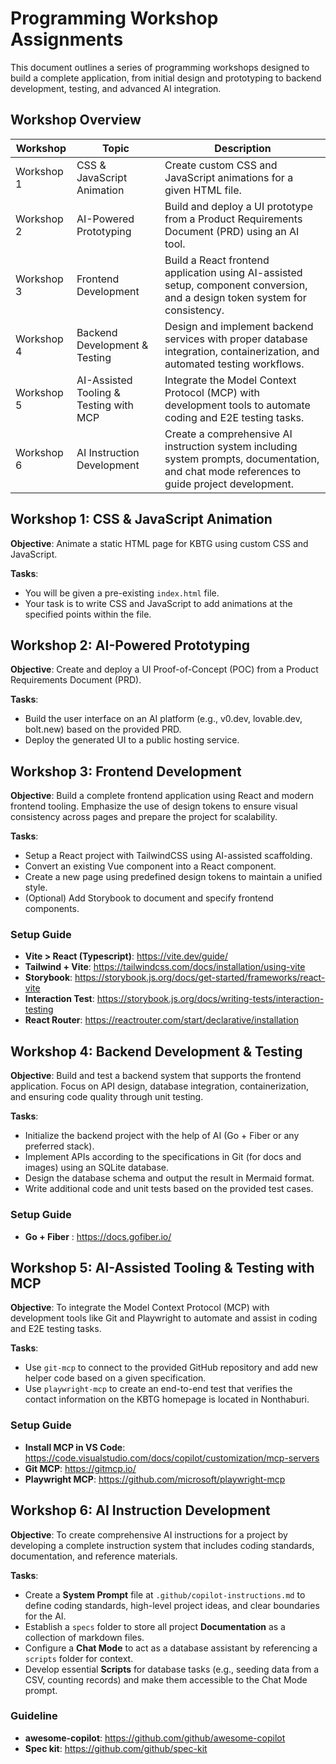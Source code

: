 # Programming Workshop Assignments

This document outlines a series of programming workshops designed to build a complete application, from initial design and prototyping to backend development, testing, and advanced AI integration.

## Workshop Overview

| Workshop | Topic | Description |
|----------|-------|-------------|
| Workshop 1 | CSS & JavaScript Animation | Create custom CSS and JavaScript animations for a given HTML file. |
| Workshop 2 | AI-Powered Prototyping | Build and deploy a UI prototype from a Product Requirements Document (PRD) using an AI tool. |
| Workshop 3 | Frontend Development | Build a React frontend application using AI-assisted setup, component conversion, and a design token system for consistency. |
| Workshop 4 | Backend Development & Testing | Design and implement backend services with proper database integration, containerization, and automated testing workflows. |
| Workshop 5 | AI-Assisted Tooling & Testing with MCP | Integrate the Model Context Protocol (MCP) with development tools to automate coding and E2E testing tasks. |
| Workshop 6 | AI Instruction Development | Create a comprehensive AI instruction system including system prompts, documentation, and chat mode references to guide project development. |

## Workshop 1: CSS & JavaScript Animation

**Objective**: Animate a static HTML page for KBTG using custom CSS and JavaScript.

**Tasks**:
- You will be given a pre-existing `index.html` file.
- Your task is to write CSS and JavaScript to add animations at the specified points within the file.

## Workshop 2: AI-Powered Prototyping

**Objective**: Create and deploy a UI Proof-of-Concept (POC) from a Product Requirements Document (PRD).

**Tasks**:
- Build the user interface on an AI platform (e.g., v0.dev, lovable.dev, bolt.new) based on the provided PRD.
- Deploy the generated UI to a public hosting service.

## Workshop 3: Frontend Development

**Objective**: Build a complete frontend application using React and modern frontend tooling. Emphasize the use of design tokens to ensure visual consistency across pages and prepare the project for scalability.

**Tasks**:
- Setup a React project with TailwindCSS using AI-assisted scaffolding.
- Convert an existing Vue component into a React component.
- Create a new page using predefined design tokens to maintain a unified style.
- (Optional) Add Storybook to document and specify frontend components.

### Setup Guide

-   **Vite > React (Typescript)**: https://vite.dev/guide/
-   **Tailwind + Vite**: https://tailwindcss.com/docs/installation/using-vite
-   **Storybook**: https://storybook.js.org/docs/get-started/frameworks/react-vite
-   **Interaction Test**: https://storybook.js.org/docs/writing-tests/interaction-testing
-   **React Router**: https://reactrouter.com/start/declarative/installation

## Workshop 4: Backend Development & Testing

**Objective**: Build and test a backend system that supports the frontend application. Focus on API design, database integration, containerization, and ensuring code quality through unit testing.

**Tasks**:
- Initialize the backend project with the help of AI (Go + Fiber or any preferred stack).
- Implement APIs according to the specifications in Git (for docs and images) using an SQLite database.
- Design the database schema and output the result in Mermaid format.
- Write additional code and unit tests based on the provided test cases.

### Setup Guide

- **Go + Fiber** : https://docs.gofiber.io/

## Workshop 5: AI-Assisted Tooling & Testing with MCP

**Objective**: To integrate the Model Context Protocol (MCP) with development tools like Git and Playwright to automate and assist in coding and E2E testing tasks.

**Tasks**:
- Use `git-mcp` to connect to the provided GitHub repository and add new helper code based on a given specification.
- Use `playwright-mcp` to create an end-to-end test that verifies the contact information on the KBTG homepage is located in Nonthaburi.

### Setup Guide
- **Install MCP in VS Code**: https://code.visualstudio.com/docs/copilot/customization/mcp-servers
- **Git MCP**: https://gitmcp.io/
- **Playwright MCP**: https://github.com/microsoft/playwright-mcp

## Workshop 6: AI Instruction Development

**Objective**: To create comprehensive AI instructions for a project by developing a complete instruction system that includes coding standards, documentation, and reference materials.

**Tasks**:
- Create a **System Prompt** file at `.github/copilot-instructions.md` to define coding standards, high-level project ideas, and clear boundaries for the AI.
- Establish a `specs` folder to store all project **Documentation** as a collection of markdown files.
- Configure a **Chat Mode** to act as a database assistant by referencing a `scripts` folder for context.
- Develop essential **Scripts** for database tasks (e.g., seeding data from a CSV, counting records) and make them accessible to the Chat Mode prompt.

### Guideline
- **awesome-copilot**: https://github.com/github/awesome-copilot
- **Spec kit**: https://github.com/github/spec-kit
